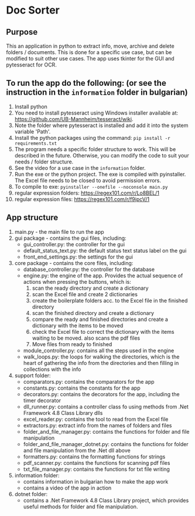 # Doc Sorter

## Purpose
This an application in python to extract info, move, archive and delete folders / documents.
This is done for a specific use case, but can be modified to suit other use cases.
The app uses tkinter for the GUI and pytesseract for OCR.


## To run the app do the following: (or see the instruction in the `information` folder in bulgarian)
1. Install python
2. You need to install pytesseract using Windows installer available at: https://github.com/UB-Mannheim/tesseract/wiki.
3. Note the folder where pytesseract is installed and add it into the system variable 'Path'.
4. Install the python packages using the command: `pip install -r requirements.txt`
5. The program needs a specific folder structure to work. This will be described in the future. Otherwise,
you can modify the code to suit your needs / folder structure.
6. See the video for a use case in the `information` folder.
7. Run the exe or the python project. The exe is compiled with pyinstaller. The Excel file needs
to be closed to avoid permission errors.
8. To compile to exe: `pyinstaller --onefile --noconsole main.py`
9. regular expression folders: https://regex101.com/r/Lo8BEL/1
10. regular expression files: https://regex101.com/r/f9ipcV/1


## App structure
1. main.py - the main file to run the app
2. gui package - contains the gui files, including:
    - gui_controller.py: the controller for the gui
    - default_status_text.py: the default status text status label on the gui
    - front_end_settings.py: the settings for the gui
3. core package - contains the core files, including:
    - database_controller.py: the controller for the database
    - engine.py: the engine of the app. Provides the actual sequence of actions when pressing 
the buttons, which is:
       1) scan the ready directory and create a dictionary
       2) scan the Excel file and create 2 dictionaries
       3) create the boilerplate folders acc. to the Excel file in the finished directory
       4) scan the finished directory and create a dictionary
       5) compare the ready and finished directories and create a dictionary with the items to be moved
       6) check the Excel file to correct the dictionary with the items waiting to be moved. also scans the pdf files
       7) Move files from ready to finished
    - module_controller.py: contains all the steps used in the engine
    - walk_loops.py: the loops for walking the directories, which is the heart of gathering the info
from the directories and then filling in collections with the info
4. support folder:
    - comparators.py: contains the comparators for the app
    - constants.py: contains the constants for the app
    - decorators.py: contains the decorators for the app, including the timer decorator
    - dll_runner.py: contains a controller class fo using methods from .Net Framework 4.8 Class Library dlls
    - excel_reader.py: contains the tool to read from the Excel file
    - extractors.py: extract info from the names of folders and files
    - folder_and_file_manager.py: contains the functions for folder and file manipulation
    - folder_and_file_manager_dotnet.py: contains the functions for folder and file manipulation from the .Net dll above
    - formatters.py: contains the formatting functions for strings
    - pdf_scanner.py: contains the functions for scanning pdf files
    - txt_file_manager.py: contains the functions for txt file writing
5. information folder:
    - contains information in bulgarian how to make the app work
    - contains a video of the app in action
6. dotnet folder:
    - contains a .Net Framework 4.8 Class Library project, which provides useful methods
for folder and file manipulation.
